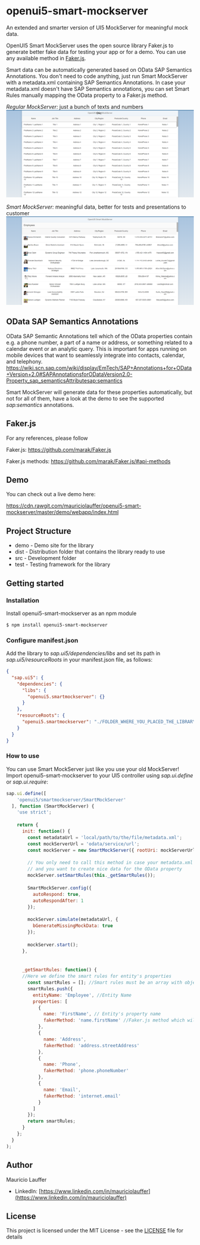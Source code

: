 # openui5-smart-mockserver
An extended and smarter version of UI5 MockServer for meaningful mock data.

OpenUI5 Smart MockServer uses the open source library Faker.js to generate better fake data for testing your app or for a demo.
You can use any available method in [Faker.js](https://github.com/marak/Faker.js/#api-methods).

Smart data can be automatically generated based on OData SAP Semantics Annotations. You don't need to code anything, just run Smart MockServer with a metadata.xml containing SAP Semantics Annotations.
In case your metadata.xml doesn't have SAP Semantics annotations, you can set Smart Rules manually mapping the OData property to a Faker.js method.


*Regular MockServer:* just a bunch of texts and numbers
[<img src="mockserver.png">](https://raw.githubusercontent.com/mauriciolauffer/openui5-smart-mockserver/master/mockserver.png)

*Smart MockServer:* meaningful data, better for tests and presentations to customer
[<img src="smartmockserver.png">](https://raw.githubusercontent.com/mauriciolauffer/openui5-smart-mockserver/master/smartmockserver.png)


## OData SAP Semantics Annotations
OData SAP Semantic Annotations tell which of the OData properties contain e.g. a phone number, a part of a name or address, or something related to a calendar event or an analytic query. This is important for apps running on mobile devices that want to seamlessly integrate into contacts, calendar, and telephony.
https://wiki.scn.sap.com/wiki/display/EmTech/SAP+Annotations+for+OData+Version+2.0#SAPAnnotationsforODataVersion2.0-Property_sap_semanticsAttributesap:semantics

Smart MockServer will generate data for these properties automatically, but not for all of them, have a look at the demo to see the supported *sap:semantics* annotations.


## Faker.js
For any references, please follow

Faker.js: https://github.com/marak/Faker.js

Faker.js methods: https://github.com/marak/Faker.js/#api-methods


## Demo
You can check out a live demo here:

https://cdn.rawgit.com/mauriciolauffer/openui5-smart-mockserver/master/demo/webapp/index.html


## Project Structure
* demo - Demo site for the library
* dist - Distribution folder that contains the library ready to use
* src  - Development folder
* test - Testing framework for the library


## Getting started

### Installation
Install openui5-smart-mockserver as an npm module
```sh
$ npm install openui5-smart-mockserver
```

### Configure manifest.json
Add the library to *sap.ui5/dependencies/libs* and set its path in *sap.ui5/resourceRoots* in your manifest.json file, as follows:

```json
{
  "sap.ui5": {
    "dependencies": {
      "libs": {
        "openui5.smartmockserver": {}
      }
    },
    "resourceRoots": {
      "openui5.smartmockserver": "./FOLDER_WHERE_YOU_PLACED_THE_LIBRARY/openui5/smartmockserver/"
    }
  }
}
```

### How to use
You can use Smart MockServer just like you use your old MockServer!
Import openui5-smart-mockserver to your UI5 controller using *sap.ui.define* or *sap.ui.require*:

```javascript
sap.ui.define([
    'openui5/smartmockserver/SmartMockServer'
  ], function (SmartMockServer) {
    'use strict';

    return {
      init: function() {
        const metadataUrl = 'local/path/to/the/file/metadata.xml';
        const mockServerUrl = 'odata/service/url';
        const mockServer = new SmartMockServer({ rootUri: mockServerUrl });

        // You only need to call this method in case your metadata.xml doesn't have sap:semantics annotations
        // and you want to create nice data for the OData property
        mockServer.setSmartRules(this._getSmartRules());

        SmartMockServer.config({
          autoRespond: true,
          autoRespondAfter: 1
        });

        mockServer.simulate(metadataUrl, {
          bGenerateMissingMockData: true
        });

        mockServer.start();
      },


      _getSmartRules: function() {
      //Here we define the smart rules for entity's properties
        const smartRules = []; //Smart rules must be an array with objects such as the following example
        smartRules.push({
          entityName: 'Employee', //Entity Name
          properties: [
            {
              name: 'FirstName', // Entity's property name
              fakerMethod: 'name.firstName' //Faker.js method which will be used for this property
            },
            {
              name: 'Address',
              fakerMethod: 'address.streetAddress'
            },
            {
              name: 'Phone',
              fakerMethod: 'phone.phoneNumber'
            },
            {
              name: 'Email',
              fakerMethod: 'internet.email'
            }
          ]
        });
        return smartRules;
      }
    };
  }
);
```


## Author
Mauricio Lauffer

 - LinkedIn: [https://www.linkedin.com/in/mauriciolauffer](https://www.linkedin.com/in/mauriciolauffer)

## License
This project is licensed under the MIT License - see the [LICENSE](LICENSE) file for details

